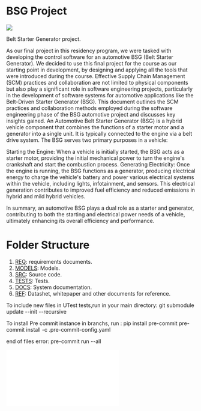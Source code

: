 # BSG Project
![](https://github.com/akafael/ufpe-project-bsg/actions/workflows/c-cpp.yml/badge.svg)

Belt Starter Generator project.

As our final project in this residency program, we were tasked with developing the control software for an automotive BSG (Belt Starter Generator). We decided to use this final project for the course as our starting point in development, by designing and applying all the tools that were introduced during the course.
Effective Supply Chain Management (SCM) practices and collaboration are not limited to physical components but also play a significant role in software engineering projects, particularly in the development of software systems for automotive applications like the Belt-Driven Starter Generator (BSG). This document outlines the SCM practices and collaboration methods employed during the software engineering phase of the BSG automotive project and discusses key insights gained.
An Automotive Belt Starter Generator (BSG) is a hybrid vehicle component that combines the functions of a starter motor and a generator into a single unit. It is typically connected to the engine via a belt drive system. The BSG serves two primary purposes in a vehicle:

Starting the Engine: When a vehicle is initially started, the BSG acts as a starter motor, providing the initial mechanical power to turn the engine's crankshaft and start the combustion process.
Generating Electricity: Once the engine is running, the BSG functions as a generator, producing electrical energy to charge the vehicle's battery and power various electrical systems within the vehicle, including lights, infotainment, and sensors. This electrical generation contributes to improved fuel efficiency and reduced emissions in hybrid and mild hybrid vehicles.

In summary, an automotive BSG plays a dual role as a starter and generator, contributing to both the starting and electrical power needs of a vehicle, ultimately enhancing its overall efficiency and performance.




# Folder Structure
 1. [REQ](req): requirements documents.
 2. [MODELS](models): Models.
 3. [SRC](src): Source code.
 4. [TESTS](tests): Tests.
 5. [DOCS](docs): System documentation.
 6. [REF](ref): Datashet, whitepaper and other documents for reference.

To include new files in UTest tests,run in your main directory: git submodule update --init --recursive

To install Pre commit instance in branchs, run :
pip install pre-commit
pre-commit install -c .pre-commit-config.yaml

end of files error:
pre-commit run --all

![](docs/preview.pdf)
